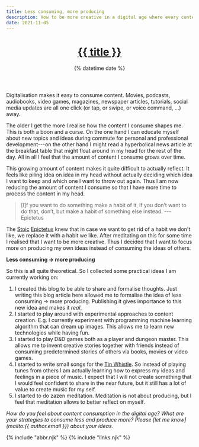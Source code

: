 ```yaml
---
title: Less consuming, more producing
description: How to be more creative in a digital age where every content is only one click away.
date: 2021-11-05
---
```


<header>

# [{{ title }}](/)

{% datetime date %}

</header>

Digitalisation makes it easy to consume content. Movies, podcasts, audiobooks, video games, magazines, newspaper articles, tutorials, social media updates are all one click (or tap, or swipe, or voice command, ...) away.

The older I get the more I realise how the content I consume shapes me. This is both a boon and a curse. On the one hand I can educate myself about new topics and ideas during commute for personal and professional development---on the other hand I might read a hyperbolical news article at the breakfast table that might float around in my head for the rest of the day. All in all I feel that the amount of content I consume grows over time.

This growing amount of content makes it quite difficult to actually reflect. It feels like piling idea on idea in my head without actually deciding which idea I want to keep and which one I want to throw out again. Thus I am now reducing the amount of content I consume so that I have more time to process the content in my head.

> [I]f you want to do something make a habit of it, if you don’t want to do that, don’t, but make a habit of something else instead.
>---Epictetus

The [Stoic](https://en.wikipedia.org/wiki/Stoicism) [Epictetus](https://en.wikipedia.org/wiki/Epictetus) knew that in case we want to get rid of a habit we don't like, we replace it with a habit we like. After meditating on this for some time I realised that I want to be more creative. Thus I decided that I want to focus more on producing my own ideas instead of consuming the ideas of others.

**Less consuming &rarr; more producing**

So this is all quite theoretical. So I collected some practical ideas I am currently working on:

1. I created this blog to be able to share and formalise thoughts. Just writing this blog article here allowed me to formalise the idea of less consuming &rarr; more producing. Publishing it gives importance to this new idea and makes it _real_.
2. I started to play around with experimental approaches to content creation. E.g. I currently experiment with programming machine learning algorithm that can dream up images. This allows me to learn new technologies while having fun.
3. I started to play D&D games both as a player and dungeon master. This allows me to invent creative stories together with friends instead of consuming predetermined stories of others via books, movies or video games.
4. I started to write small songs for the [Tin Whistle](/tunes/). So instead of playing tunes from others I am actually learning how to express my ideas and feelings in a piece of music. I expect that I will not create something that I would feel confident to share in the near future, but it still has a lot of value to create music for my self.
5. I started to do zazen meditation. Meditation is not about producing, but I feel that meditation allows to better reflect on myself.

_How do you feel about content consumption in the digital age? What are your strategies to consume less and produce more? Please [let me know](mailto:{{ author.email }}) about your ideas._

{% include "abbr.njk" %}
{% include "links.njk" %}
